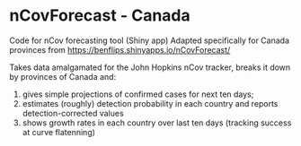 # nCovForecast - Canada
Code for nCov forecasting tool (Shiny app)
Adapted specifically for Canada provinces from https://benflips.shinyapps.io/nCovForecast/

Takes data amalgamated for the John Hopkins nCov tracker, breaks it down by provinces of Canada and:

1. gives simple projections of confirmed cases for next ten days;
2. estimates (roughly) detection probability in each country and reports detection-corrected values
3. shows growth rates in each country over last ten days (tracking success at curve flatenning)

